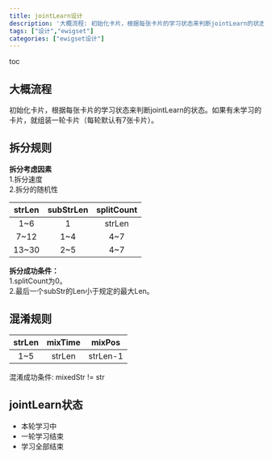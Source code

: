 ```yaml
---
title: jointLearn设计
description: '大概流程: 初始化卡片，根据每张卡片的学习状态来判断jointLearn的状态。如果有未学习的卡片，就组装一轮卡片（每轮默认有7张卡片）。拆分考虑因素: 拆分速度......'
tags: ["设计","ewigset"]
categories: ["ewigset设计"]
---
```


toc

## 大概流程
初始化卡片，根据每张卡片的学习状态来判断jointLearn的状态。如果有未学习的卡片，就组装一轮卡片（每轮默认有7张卡片）。

## 拆分规则
**拆分考虑因素**<br>
1.拆分速度<br>
2.拆分的随机性<br>

| strLen | subStrLen | splitCount |
| :----: | :-------: | :--------: |
|  1~6   |     1     |   strLen   |   
|  7~12  |    1~4    |    4~7     |
| 13~30  |    2~5    |    4~7     |

**拆分成功条件：**<br>
1.splitCount为0。<br>
2.最后一个subStr的Len小于规定的最大Len。<br>

## 混淆规则
| strLen | mixTime |  mixPos  |
| :----: | :-----: | :------: |
|  1~5   | strLen  | strLen-1 |

混淆成功条件: mixedStr != str

## jointLearn状态
- 本轮学习中
- 一轮学习结束
- 学习全部结束

